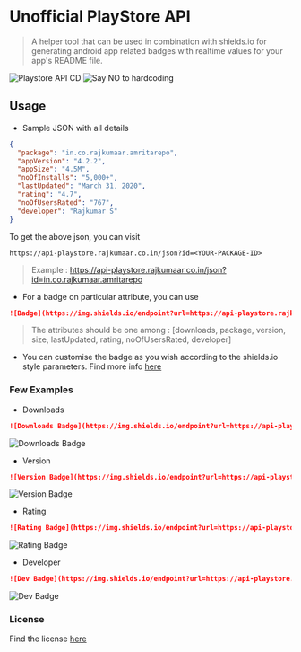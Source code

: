 # Unofficial PlayStore API

> A helper tool that can be used in combination with shields.io for generating android app related badges with realtime values for your app's README file.

![Playstore API CD](https://github.com/rajkumaar23/playstore-api/workflows/Playstore%20API%20CD/badge.svg)
![Say NO to hardcoding](https://img.shields.io/static/v1?label=Say%20NO%20to&message=HARD-CODING&color=red) 

## Usage

- Sample JSON with all details 
```json
{
  "package": "in.co.rajkumaar.amritarepo",
  "appVersion": "4.2.2",
  "appSize": "4.5M",
  "noOfInstalls": "5,000+",
  "lastUpdated": "March 31, 2020",
  "rating": "4.7",
  "noOfUsersRated": "767",
  "developer": "Rajkumar S"
}
```
To get the above json, you can visit 
```
https://api-playstore.rajkumaar.co.in/json?id=<YOUR-PACKAGE-ID>
```
> Example : https://api-playstore.rajkumaar.co.in/json?id=in.co.rajkumaar.amritarepo

- For a badge on particular attribute, you can use
```markdown
![Badge](https://img.shields.io/endpoint?url=https://api-playstore.rajkumaar.co.in/<ATTRIBUTE-NAME>?id=<PACKAGE-ID>)
```
> The attributes should be one among : [downloads, package, version, size, lastUpdated, rating, noOfUsersRated, developer]

- You can customise the badge as you wish according to the shields.io style parameters. Find more info [here](https://shields.io/)

### Few Examples

- Downloads
```markdown
![Downloads Badge](https://img.shields.io/endpoint?url=https://api-playstore.rajkumaar.co.in/downloads?id=in.co.rajkumaar.amritarepo&color=success)
```
![Downloads Badge](https://img.shields.io/endpoint?url=https://api-playstore.rajkumaar.co.in/downloads?id=in.co.rajkumaar.amritarepo&color=success)

- Version
```markdown
![Version Badge](https://img.shields.io/endpoint?url=https://api-playstore.rajkumaar.co.in/version?id=in.co.rajkumaar.amritarepo&color=blue)
```
![Version Badge](https://img.shields.io/endpoint?url=https://api-playstore.rajkumaar.co.in/version?id=in.co.rajkumaar.amritarepo&color=blue)

- Rating
```markdown
![Rating Badge](https://img.shields.io/endpoint?url=https://api-playstore.rajkumaar.co.in/rating?id=in.co.rajkumaar.amritarepo&color=blueviolet&style=flat-square&logo=android)
```
![Rating Badge](https://img.shields.io/endpoint?url=https://api-playstore.rajkumaar.co.in/rating?id=in.co.rajkumaar.amritarepo&color=blueviolet&style=flat-square&logo=android)

- Developer
```markdown
![Dev Badge](https://img.shields.io/endpoint?url=https://api-playstore.rajkumaar.co.in/developer?id=in.co.rajkumaar.amritarepo&color=orange&style=for-the-badge)
```
![Dev Badge](https://img.shields.io/endpoint?url=https://api-playstore.rajkumaar.co.in/developer?id=in.co.rajkumaar.amritarepo&color=orange&style=for-the-badge)

### License
Find the license [here](LICENSE)


